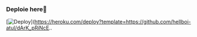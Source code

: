 
### Deploie here👀

[![Deploy](https://www.herokucdn.com/deploy/button.svg)](https://heroku.com/deploy?template=https://github.com/hellboi-atul/dArK_pRiNcE..
